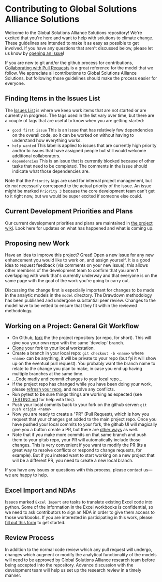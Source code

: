 # Contributing to Global Solutions Alliance Solutions

Welcome to the Global Solutions Alliance Solutions repository! We're excited that you're here and want to help
with solutions to climate change.   These guidelines are intended to make it as easy as possible 
to get involved. If you have any questions that aren't discussed below, please let us know by 
[opening an issue](https://github.com/ProjectDrawdown/solutions/issues)!

If you are new to git and/or the github process for contributions,
[Collaborating with Pull Requests](https://docs.github.com/en/github/collaborating-with-pull-requests)
is a great reference for the model that we follow.
We appreciate all contributions to Global Solutions Alliance Solutions, but following those guidelines should make the
process easier for everyone.

## Finding Items in the Issues List

The [Issues List](https://github.com/Global-Solutions-Alliance/solutions/issues) is where we keep work items that are not
started or are currently in progress.   The tags used in the list vary over time, but there are a couple of tags that are
useful to know when you are getting started:

 * `good first issue`  This is an issue that has relatively few dependencies on the overall code, so it can be
 worked on without having to understand how everything works.
 * `help wanted`  This label is applied to issues that are currently high priority and/or to issues that have assigned
 people but still would welcome additional collaborators.
 * `dependencies`  This is an issue that is currently blocked because of other tasks that need to be completed.  The comments
 in the issue should indicate what those dependencies are.

Note that the `Priority` tags are used for internal project management, but do _not_ necessarily correspond to the actual
priority of the issue.  An issue might be marked `Priority 3` because the core development team can't get to it right now,
but we would be super excited if someone else could.

## Current Development Priorities and Plans

Our current development priorities and plans are maintained in 
[the project wiki](https://github.com/ProjectDrawdown/solutions/wiki).
Look here for updates on what has happened and what is coming up.

## Proposing new Work

Have an idea to improve this project?  Great!  Open a new issue for any new enhancement you would like to work on, and
assign yourself.  It is a good idea to request feedback (via comments on your new issue); this allows other members of the development team to confirm that you aren't overlapping with work that's currently underway and that everyone is on the same page with the goal of the work you're going to carry out.

Discussing the change first is especially important for changes to be made in the analytic models in the `model` directory. The Drawdown methodology has been published and undergone substantial peer review. Changes to the model have to be vetted to ensure that they fit within the reviewed methodology.

## Working on a Project: General Git Workflow

* On Github, [fork](https://docs.github.com/en/get-started/quickstart/fork-a-repo) the the project repository (or repo, for short). This will give you your own repo with the same 'develop' branch.
* [Clone](https://docs.github.com/en/github/creating-cloning-and-archiving-repositories/cloning-a-repository-from-github/cloning-a-repository) your fork to your local workstation.
* Create a branch in your local repo: `git checkout -b <name>` where `<name>` can be anything, it will be private to your repo (but fyi it will show up on the eventual pull request).  You probably want the branch name to relate to the change you plan to make, in case you end up having multiple branches at the same time.
* ...Code madly and commit changes to your local repo...
* If the project repo has changed while you have been doing your work, please [refresh your repo](https://docs.github.com/en/github/collaborating-with-pull-requests/working-with-forks/syncing-a-fork), and resolve any conflicts.
* Run pytest to be sure things things are working as expected (see [TESTING.md](TESTING.md) for help with this).
* Push your local commits back to your fork on the github server: `git push origin <name>`
* Now you are ready to create a "PR" (Pull Request), which is how you request that your changes get added to the main project repo.  Once you have pushed your local commits to your fork, the github UI will magically give you a button create a PR, but there are [other ways](https://docs.github.com/en/github/collaborating-with-pull-requests/proposing-changes-to-your-work-with-pull-requests/creating-a-pull-request#creating-the-pull-request) as well.
* Note that if you make more commits on that same branch and push them to your gitub repo, your PR will automatically include those changes. This is very convenient if you want to modify the PR (its a great way to resolve conflicts or respond to change requests, for example).  But if you instead want to start working on a new project that will be a different PR, you need to create a new local branch.

If you have any issues or questions with this process, please contact us&mdash;we are happy to help.

## Excel Import and NDAs

Issues marked `Excel Import` are tasks to translate existing Excel code into python.  Some of the information in the Excel workbooks
is confidential, so we need to ask contributors to sign an NDA in order to give them access to those workbooks.  If you are 
interested in participating in this work, please [fill out this form](https://forms.gle/GWhqwN3rs78knNAt8) to get started.

## Review Process

In addition to the normal code review which any pull request will undergo, changes which augment or modify the analytical functionality of the models will need to be approved by Global Solutions Alliance research team before being accepted into the repository.   Advance discussion with the development team will help us set up
the research review in a timely manner.






